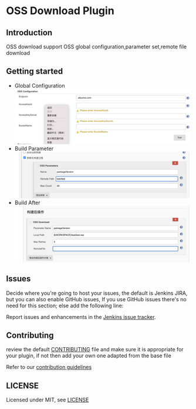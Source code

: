 # OSS Download Plugin

## Introduction

OSS download support OSS global configuration,parameter set,remote file download

## Getting started

- Global Configuration
![image](https://github.com/zjshashou/oss-download-plugin/raw/main/image/configuration.png)
- Build Parameter
![image](https://github.com/zjshashou/oss-download-plugin/raw/main/image/buildParameter.png)
- Build After
![image](https://github.com/zjshashou/oss-download-plugin/raw/main/image/local.png)

## Issues

Decide where you're going to host your issues, the default is Jenkins JIRA, but you can also enable GitHub issues,
If you use GitHub issues there's no need for this section; else add the following line:

Report issues and enhancements in the [Jenkins issue tracker](https://issues.jenkins-ci.org/).

## Contributing

review the default [CONTRIBUTING](https://github.com/jenkinsci/.github/blob/master/CONTRIBUTING.md) file and make sure it is appropriate for your plugin, if not then add your own one adapted from the base file

Refer to our [contribution guidelines](https://github.com/jenkinsci/.github/blob/master/CONTRIBUTING.md)

## LICENSE

Licensed under MIT, see [LICENSE](LICENSE.md)

